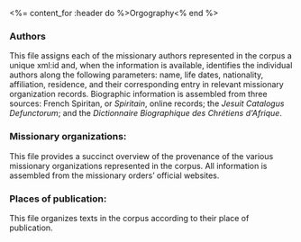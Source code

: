 <%= content_for :header do %>Orgography<% end %>

### Authors
This file assigns each of the missionary authors represented in the corpus a unique xml:id and, when the information is
 available, identifies the individual authors along the following parameters: name, life dates, nationality, affiliation,
 residence, and their corresponding entry in relevant missionary organization records. Biographic information is
 assembled from three sources: French Spiritan, or <cite>Spiritain</cite>, online records; the <cite>Jesuit Catalogus Defunctorum</cite>; and the
 <cite>Dictionnaire Biographique des Chrétiens d'Afrique</cite>.

### Missionary organizations:
This file provides a succinct overview of the provenance of the various missionary organizations represented in the corpus.
All information is assembled from the missionary orders’ official websites.

### Places of publication:
This file organizes texts in the corpus according to their place of publication.